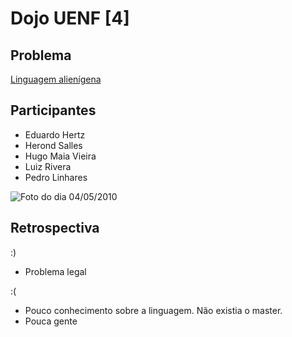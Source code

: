 Dojo UENF [4]
=============

Problema
--------

[Linguagem alienígena](http://code.google.com/codejam/contest/dashboard?c=90101#s=p0)

Participantes
-------------

* Eduardo Hertz
* Herond Salles
* Hugo Maia Vieira
* Luiz Rivera
* Pedro Linhares

![Foto do dia 04/05/2010](http://farm5.static.flickr.com/4017/4604602939_a7ee9aba44.jpg)


Retrospectiva
-------------

:)

* Problema legal

:(

* Pouco conhecimento sobre a linguagem. Não existia o master.
* Pouca gente

